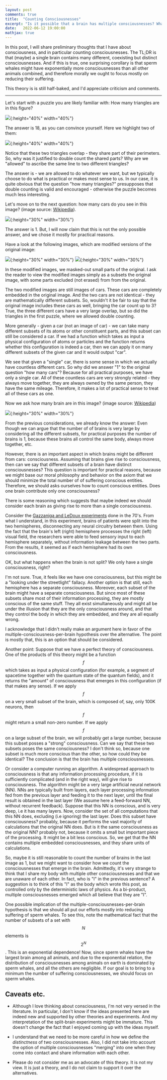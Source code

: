 ```yaml
---
layout: post
comments: true
title:  "Counting Consciousnesses"
excerpt: "Is it possible that a brain has multiple consciousnesses? What are the moral implications?."
date:   2022-06-12 19:00:00
mathjax: true
---
```


In this post, I will share preliminary thoughts that I have about consciousness, and in particular counting consciousnesses. The TL;DR is that (maybe) a single brain contains many different, coexisting but distinct consciousnesses. And if this is true, one surprising corollary is that sperm whales might have exponentially more consciousnesses than all other animals combined, and therefore morally we ought to focus mostly on reducing their suffering. 

This theory is is still half-baked, and I'd appreciate criticism and comments.

---

Let's start with a puzzle you are likely familiar with: How many triangles are in this figure?

![](/assets/triangles.png){:height="40%" width="40%"}

The answer is 18, as you can convince yourself. Here we highlight two of them:

![](/assets/triangles_highlight.png){:height="40%" width="40%"}

Notice that these two triangles overlap - they share part of their perimeters. So, why was it justified to double count the shared parts? Why are we "allowed" to ascribe the same line to two different triangles?

The answer is - we are allowed to do whatever we want, but we typically choose to do what is practical or makes most sense to us. In our case, it is quite obvious that the question "how many triangles?" presupposes that double counting is valid and encouraged - otherwise the puzzle becomes much less interesting.

Let's move on to the next question: how many cars do you see in this image? (image source: [Wikipedia](https://commons.wikimedia.org/wiki/File:2011_Toyota_Corolla_--_NHTSA.jpg#/media/File:2011_Toyota_Corolla_--_NHTSA.jpg)).

![](/assets/car.jpg){:height="30%" width="30%"}

The answer is 1.  But, I will now claim that this is not the only possible answer, and we chose it mostly for practical reasons.

Have a look at the following images, which are modified versions of the original image:

![](/assets/car1.jpg){:height="30%" width="30%"}     ![](/assets/car2.jpg){:height="30%" width="30%"}

In these modified images, we masked-out small parts of the original. I ask the reader to view the modified images simply as a subsets the original image, with some parts excluded (not erased) from from the original.

The two modified images are still images of cars. These cars are completely embedded in the original image. And the two cars are not identical - they are mathematically different subsets. So, wouldn't it be fair to say that the original image includes these cars as well, bringing the car count up to 3? True, the three different cars have a very large overlap, but so did the triangles in the first puzzle, where we allowed double counting.

More generally - given a car (not an image of car) - we can take many different subsets of its atoms or other constituent parts, and this subset can still be considered a car. If we had a function which takes as input a physical configuration of atoms or particles and the function returns whether this configuration is indeed a car, then we can apply it on many different subsets of the given car and it would output "car". 

We see that given a "single" car, there is some sense in which we actually have countless different cars. So why did we answer "1" to the original question "how many cars"? Because for all practical purposes, we have only a single car. All of these countless cars are very strongly related - they always move together, they are always owned by the same person, they have the same mileage. Therefore, it makes a lot of practical sense to treat all of these cars as one.

Now we ask how many brain are in this image?  (image source: [Wikipedia](https://commons.wikimedia.org/wiki/File:Chimp_Brain_in_a_jar.jpg#/media/File:Chimp_Brain_in_a_jar.jpg))

![](/assets/brain.jpg){:height="30%" width="30%"}

From the previous considerations, we already know the answer: Even though we can argue that the number of of brains is very large by considering all the different subsets, for practical purposes the number of brains is 1, because these brains all control the same body, always move together, etc. 

However, there is an important aspect in which brains might be different from cars: consciousness. Assuming that brains give rise to consciousness, then can we say that different subsets of a brain have distinct consciousnesses? This question is important for practical reasons, because we might base our moral philosophy  and behavior on the axiom that we should minimize the total number of of suffering conscious entities. Therefore, we should asks ourselves how to count conscious entities. Does one brain contribute only one consciousness? 

There is some reasoning which suggests that maybe indeed we should consider each brain as giving rise to more than a single consciousness.

Consider the [Gazzaniga and LeDoux experiments](https://en.wikipedia.org/wiki/Dual_consciousness#Gazzaniga_and_LeDoux's_experiment) done in the 70's. From what I understand, in this experiment, brains of patients were split into the two hemispheres, disconnecting any neural circuitry between them. Using the fact that the brain's left (right) hemisphere processes the right (left) visual field, the researchers were able to feed sensory input to each hemisphere separately, without information leakage between the two parts. From the results, it seemed as if each hemisphere had its own consciousness.

OK, but what happens when the brain is not split? We only have a single consciousness, right? 

I'm not sure. True, it feels like we have one consciousness, but this might be a "looking under the streetlight" fallacy. Another option is that still, each hemisphere has a separate consciousness. Moreover, each subset of the brain might have a separate consciousness. But since most of these subsets share most of their information processing, they are mostly conscious of the same stuff. They all exist simultaneously and might all be under the illusion that they are the only consciousness around, and that they control the body in which they are embedded, and they are all equally wrong. 

I acknowledge that I didn't really make an argument here in favor of the multiple-consciousness-per-brain hypothesis over the alternative. The point is mostly that, this is an option that should be considered.  

Another point: Suppose that we have a perfect theory of consciousness. One of the products of this theory might be a function $$f$$  which takes as input a physical configuration (for example, a segment of spacetime together with the quantum state of the quantum fields), and it returns the "amount" of consciousness that emerges in this configuration (if that makes any sense). If we apply $$f$$ on a very small subset of the brain, which is composed of, say, only 100K neurons, then $$f$$ might return a small non-zero number. If we apply $$f$$ on a large subset of the brain, we will probably get a large number, because this subset posses a "strong" consciousness. Can we say that these two subsets poses the same consciousness? I don't think so, because one subset is much more conscious than the other, so how could they be identical? The conclusion is that the brain has multiple consciousnesses. 

Or consider a computer running an algorithm. A widespread approach to consciousness is that any information processing procedure, if it is sufficiently complicated (and in the right way), will give rise to consciousness. The algorithm might be a very large artificial neural network (NN). NNs are typically built from layers, each layer processing information fed from the previous layer and feeding it to the next layer, until the final result is obtained in the last layer (We assume here a feed-forward NN, without recurrent feedback). Suppose that this NN is conscious, and is very deep, i.e it has many layers. Now, consider the set of all computations that this NN does, excluding (i.e ignoring) the last layer. Does this subset have consciousness? probably, because it performs the vast majority of calculations that the original NN does. But is it the same consciousness as the original NN? probably not, because it omits a small but important piece of the processing. It might be a bit less conscious. So, we get that the NN contains multiple embedded consciousnesses, and they share units of calculations. 

So, maybe it is still reasonable to count the number of brains in the last image as 1, but we might want to consider how we count the consciousnesses that emerge in the brain. Admittedly, it's very strange to think that I share my body with multiple other consciousnesses and that we are unaware of each other. In fact, who is "I" in the previous sentence? A suggestion is to think of this "I" as the body which wrote this post, as controlled only by the deterministic laws of physics. As a bi-product, multiple consciousnesses emerged which all believe that they are "I".

One possible implication of the multiple-consciousnesses-per-brain hypothesis is that we should all put our efforts mostly into reducing suffering of sperm whales. To see this, note the mathematical fact that the number of subsets of a set with $$N$$ elements is $$2^N$$. This is an exponential dependence! Now, since sperm whales have the largest brain among all animals, and due to the exponential relation, the distribution of consciousnesses among animals on earth is dominated by sperm whales, and all the others are negligible. If our goal is to bring to a minimum the number of suffering consciousnesses, we should focus on sperm whales.   

## Caveats etc.
 * Although I love thinking about consciousness, I'm not very versed in the literature. In particular, I don't know if the ideas presented here are indeed new and supported by other theories and experiments. And my interpretation of the split-brain experiments might be immature. This doesn't change the fact that I enjoyed coming up with the ideas myself.
 
 * I understand that we need to be more careful in how we define the *distinctness* of two consciousnesses. Also, I did not take into account the option of multiple consciousnesses "merging" into one when they come into contact and share information with each other. 
 
 * Please do not consider me as an advocate of this theory. It is not my view. It is just a theory, and I do not claim to support it over the alternatives.
